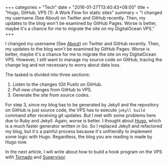 +++
categories = "Tech"
date = "2016-01-27T13:40:43+08:00"
title = "Hugo, GitHub, VPS (1): A Work Flow for static sites"
summary = "I changed my username (See About) on Twitter and GitHub recently. Then, my updates to the blog won't be examined by GitHub Pages. Worse is better, maybe it's a chance for me to migrate the site on my DigitalOcean VPS."
+++

I changed my username (See [About](/about)) on Twitter and GitHub recently. Then, my updates to the blog won't be examined by GitHub Pages. Worse is better, maybe it's a chance for me to migrate the site on my DigitalOcean VPS. However, I still want to manage my source code on GitHub, tracing the change log and not necessary to worry about data loss.

The tasked is divided into three sections:

1. Listen to the changes (Git Push) on GitHub.
2. Pull new changes from GitHub to VPS.
3. Generate the site from source codes.

For step 3, since my blog has to be generated by Jekyll and the repository on GitHub is just source code, the VPS has to execute `jekyll build` command after receiving git updates. But I met with some problems here due to Ruby and Jekyll. Again, worse is better. I thought about [Hugo](http://gohugo.io/), which is a much faster generator written in Go. So I replaced Jekyll and refactored my blog, but it's a painful process because it's unfriendly to implement some logic with Hugo. Regardless, the blog you are reading is made by Hugo now.

In the next article, I will write about how to build a hook program on the VPS with [Tornado](http://www.tornadoweb.org/) and [Supervisor](http://supervisord.org).
